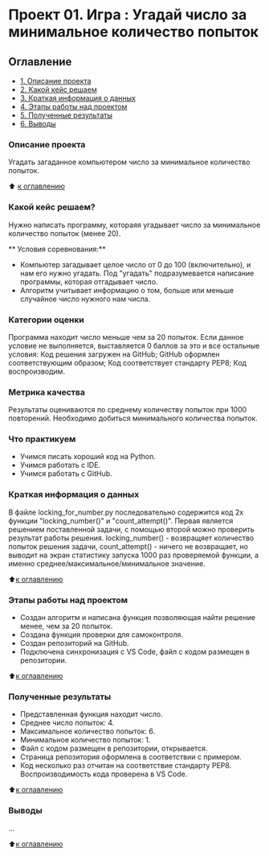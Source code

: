 # Проект 01. Игра : Угадай число за минимальное количество попыток

## Оглавление
* [1. Описание проекта](https://github.com/Marina-Egorova/DSPR-161-ME/tree/main/Project_01/README.md#Описание-проекта)
* [2. Какой кейс решаем](https://github.com/Marina-Egorova/DSPR-161-ME/tree/main/Project_01/README.md#Какой-кейс-решаем)
* [3. Краткая информация о данных](https://github.com/Marina-Egorova/DSPR-161-ME/tree/main/Project_01/README.md#Краткая-информация-о-данных)
* [4. Этапы работы над проектом](https://github.com/Marina-Egorova/DSPR-161-ME/tree/main/Project_01/README.md#Этапы-работы-над-проектом)
* [5. Полученные результаты](https://github.com/Marina-Egorova/DSPR-161-ME/tree/main/Project_01/README.md#Полученные-результаты)
* [6. Выводы](https://github.com/Marina-Egorova/DSPR-161-ME/tree/main/Project_01/README.md#Выводы)

### Описание проекта
Угадать загаданное компьютером число за минимальное количество попыток.

:arrow_up: [к оглавлению](https://github.com/Marina-Egorova/DSPR-161-ME/tree/main/Project_0/README.md#Оглавление)

### Какой кейс решаем?
Нужно написать программу, котораяя угадывает число за минимальное количество попыток (менее 20).

** Условия соревнования:**
- Компьютер загадывает целое число от 0 до 100 (включительно), и нам его нужно угадать. Под "угадать" подразумевается написание программы, которая отгадывает число.
- Алгоритм учитывает информацию о том, больше или меньше случайное число нужного нам числа.

### Категории оценки
Программа находит число меньше чем за 20 попыток. Если данное условие не выполняется, выставляется 0 баллов за это и все остальные условия:
Код решения загружен на GitHub;
GitHub оформлен соответствующим образом;
Код соответствует стандарту PEP8;
Код воспроизводим.

### Метрика качества
Результаты оцениваются по среднему количеству попыток при 1000 повторений. Необходимо добиться минимального количества попыток.

### Что практикуем
- Учимся писать хороший код на Python.
- Учимся работать с IDE.
- Учимся работать с GitHub.

### Краткая информация о данных
В файле locking_for_number.py последовательно содержится код 2х функции "locking_number()" и "count_attempt()". Первая является решением поставленной задачи, с помощью второй можно проверить результат работы решения.
locking_number() - возвращяет количество попыток решения задачи,
count_attempt() - ничего не возвращает, но выводит на экран статистику запуска 1000 раз проверяемой функции, а именно среднее/максимальное/минимальное значение.

:arrow_up:[к оглавлению](https://github.com/Marina-Egorova/DSPR-161-ME/tree/main/Project_01/README.md#Оглавление)

### Этапы работы над проектом
- Создан алгоритм и написана функция позволяющая найти решение менее, чем за 20 попыток.
- Создана функция проверки для самоконтроля.
- Создан репозиторий на GitHub.
- Подключена синхронизация с VS Code, файл с кодом размещен в репозитории.

:arrow_up:[к оглавлению](https://github.com/Marina-Egorova/DSPR-161-ME/tree/main/Project_01/README.md#Оглавление)

### Полученные результаты
- Представленная функция находит число.
- Среднее число попыток: 4.
- Максимальное количество попыток: 6.
- Минимальное количество попыток: 1.
- Файл с кодом размещен в репозитории, открывается.
- Страница репозитория оформлена в соответствии с примером.
- Код несколько раз отчитан на соответствие стандарту PEP8.
Воспроизводимость кода проверена в VS Code.

:arrow_up:[к оглавлению](https://github.com/Marina-Egorova/DSPR-161-ME/tree/main/Project_01/README.md#Оглавление)

### Выводы
...

:arrow_up:[к оглавлению](https://github.com/Marina-Egorova/DSPR-161-ME/tree/main/Project_01/README.md#Оглавление)
